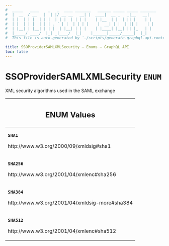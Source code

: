 ```yaml
---
#  _____   ____    _   _  ____ _______   ______ _____ _____ _______
#  |  __  / __   |  | |/ __ __   __| |  ____|  __ _   _|__   __|
#  | |  | | |  | | |  | | |  | | | |    | |__  | |  | || |    | |
#  | |  | | |  | | | . ` | |  | | | |    |  __| | |  | || |    | |
#  | |__| | |__| | | |  | |__| | | |    | |____| |__| || |_   | |
#  |_____/ ____/  |_| _|____/  |_|    |______|_____/_____|  |_|
#  This file is auto-generated by `./scripts/generate-graphql-api-content.sh`.

title: SSOProviderSAMLXMLSecurity – Enums – GraphQL API
toc: false
---
```

<!-- vale off -->
<h1 class="has-pills" data-algolia-exclude>
  SSOProviderSAMLXMLSecurity
  <span class="pill pill--enum pill--normal-case pill--large"><code>ENUM</code></span>
</h1>
<!-- vale on -->


XML security algorithms used in the SAML exchange









<table class="responsive-table responsive-table--single-column-rows">
  <thead>
    <th>
      <h2 data-algolia-exclude>ENUM Values</h2>
    </th>
  </thead>
  <tbody>
    <tr><td><p><strong><code>SHA1</code></strong></p><p>http://www.w3.org/2000/09/xmldsig#sha1</p></td></tr><tr><td><p><strong><code>SHA256</code></strong></p><p>http://www.w3.org/2001/04/xmlenc#sha256</p></td></tr><tr><td><p><strong><code>SHA384</code></strong></p><p>http://www.w3.org/2001/04/xmldsig-more#sha384</p></td></tr><tr><td><p><strong><code>SHA512</code></strong></p><p>http://www.w3.org/2001/04/xmlenc#sha512</p></td></tr>
  </tbody>
</table>
